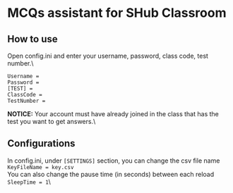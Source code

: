 # MCQs assistant for SHub Classroom

How to use
------

Open config.ini and enter your username, password, class code, test number.\
```[ACCOUNT]
Username = 
Password = 
[TEST] =
ClassCode =
TestNumber =
```
**NOTICE:** Your account must have already joined in the class that has the test you want to get answers.\

Configurations
------

In config.ini, under `[SETTINGS]` section, you can change the csv file name\
`KeyFileName = key.csv`\
You can also change the pause time (in seconds) between each reload\
`SleepTime = 1`\
